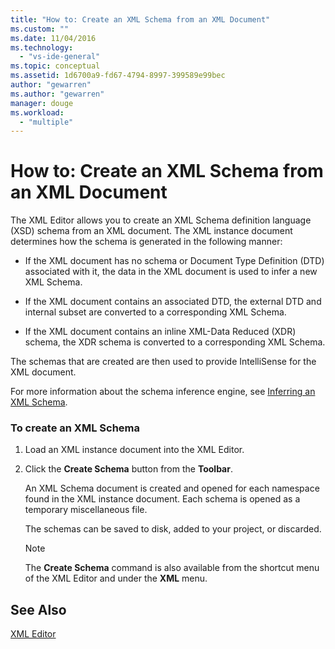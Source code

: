 ```yaml
---
title: "How to: Create an XML Schema from an XML Document"
ms.custom: ""
ms.date: 11/04/2016
ms.technology:
  - "vs-ide-general"
ms.topic: conceptual
ms.assetid: 1d6700a9-fd67-4794-8997-399589e99bec
author: "gewarren"
ms.author: "gewarren"
manager: douge
ms.workload:
  - "multiple"
---
```

# How to: Create an XML Schema from an XML Document
The XML Editor allows you to create an XML Schema definition language (XSD) schema from an XML document. The XML instance document determines how the schema is generated in the following manner:

-   If the XML document has no schema or Document Type Definition (DTD) associated with it, the data in the XML document is used to infer a new XML Schema.

-   If the XML document contains an associated DTD, the external DTD and internal subset are converted to a corresponding XML Schema.

-   If the XML document contains an inline XML-Data Reduced (XDR) schema, the XDR schema is converted to a corresponding XML Schema.

The schemas that are created are then used to provide IntelliSense for the XML document.

For more information about the schema inference engine, see [Inferring an XML Schema](/dotnet/standard/data/xml/inferring-an-xml-schema).

### To create an XML Schema

1.  Load an XML instance document into the XML Editor.

2.  Click the **Create Schema** button from the **Toolbar**.

     An XML Schema document is created and opened for each namespace found in the XML instance document. Each schema is opened as a temporary miscellaneous file.

     The schemas can be saved to disk, added to your project, or discarded.

    > [!NOTE]
    >  The **Create Schema** command is also available from the shortcut menu of the XML Editor and under the **XML** menu.

## See Also
 [XML Editor](../xml-tools/xml-editor.md)